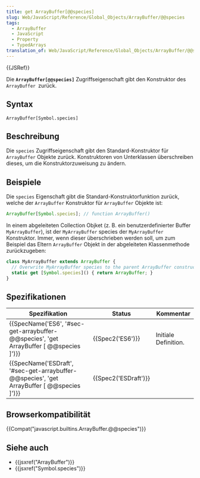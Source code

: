 ```yaml
---
title: get ArrayBuffer[@@species]
slug: Web/JavaScript/Reference/Global_Objects/ArrayBuffer/@@species
tags:
  - ArrayBuffer
  - JavaScript
  - Property
  - TypedArrays
translation_of: Web/JavaScript/Reference/Global_Objects/ArrayBuffer/@@species
---
```

{{JSRef}}

Die **`ArrayBuffer[@@species]`** Zugriffseigenschaft gibt den Konstruktor des `ArrayBuffer `zurück.

## Syntax

    ArrayBuffer[Symbol.species]

## Beschreibung

Die `species` Zugriffseigenschaft gibt den Standard-Konstruktor für `ArrayBuffer` Objekte zurück. Konstruktoren von Unterklassen überschreiben dieses, um die Konstruktorzuweisung zu ändern.

## Beispiele

Die `species` Eigenschaft gibt die Standard-Konstruktorfunktion zurück, welche der `ArrayBuffer` Konstruktor für `ArrayBuffer` Objekte ist:

```js
ArrayBuffer[Symbol.species]; // function ArrayBuffer()
```

In einem abgeleiteten Collection Objket (z. B. ein benutzerdefinierter Buffer `MyArrayBuffer`), ist der `MyArrayBuffer` species der `MyArrayBuffer` Konstruktor. Immer, wenn dieser überschrieben werden soll, um zum Beispiel das Eltern `ArrayBuffer` Objekt in der abgeleiteten Klassenmethode zurückzugeben:

```js
class MyArrayBuffer extends ArrayBuffer {
  // Overwrite MyArrayBuffer species to the parent ArrayBuffer constructor
  static get [Symbol.species]() { return ArrayBuffer; }
}
```

## Spezifikationen

| Spezifikation                                                                                                            | Status                       | Kommentar            |
| ------------------------------------------------------------------------------------------------------------------------ | ---------------------------- | -------------------- |
| {{SpecName('ES6', '#sec-get-arraybuffer-@@species', 'get ArrayBuffer [ @@species ]')}}     | {{Spec2('ES6')}}         | Initiale Definition. |
| {{SpecName('ESDraft', '#sec-get-arraybuffer-@@species', 'get ArrayBuffer [ @@species ]')}} | {{Spec2('ESDraft')}} |                      |

## Browserkompatibilität

{{Compat("javascript.builtins.ArrayBuffer.@@species")}}

## Siehe auch

- {{jsxref("ArrayBuffer")}}
- {{jsxref("Symbol.species")}}
